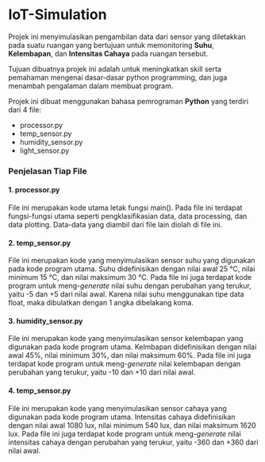 # IoT-Simulation
Projek ini menyimulasikan pengambilan data dari sensor yang diletakkan pada suatu ruangan yang bertujuan untuk memonitoring **Suhu**, **Kelembapan**, dan **Intensitas Cahaya** pada ruangan tersebut.

Tujuan dibuatnya projek ini adalah untuk meningkatkan skill serta pemahaman mengenai dasar-dasar python programming, dan juga menambah pengalaman dalam membuat program.

Projek ini dibuat menggunakan bahasa pemrograman **Python** yang terdiri dari 4 file:
* processor.py
* temp_sensor.py
* humidity_sensor.py
* light_sensor.py

### Penjelasan Tiap File
#### 1. processor.py
File ini merupakan kode utama letak fungsi main(). Pada file ini terdapat fungsi-fungsi utama seperti pengklasifikasian data, data processing, dan data plotting. Data-data yang diambil dari file lain diolah di file ini.
#### 2. temp_sensor.py
File ini merupakan kode yang menyimulasikan sensor suhu yang digunakan pada kode program utama. Suhu didefinisikan dengan nilai awal 25 &deg;C, nilai minimum 15 &deg;C, dan nilai maksimum 30 &deg;C. Pada file ini juga terdapat kode program untuk meng-*generate* nilai suhu dengan perubahan yang terukur, yaitu -5 dan +5 dari nilai awal. Karena nilai suhu menggunakan tipe data float, maka dibulatkan dengan 1 angka dibelakang koma.
#### 3. humidity_sensor.py
File ini merupakan kode yang menyimulasikan sensor kelembapan yang digunakan pada kode program utama. Kelmbapan didefinisikan dengan nilai awal 45%, nilai minimum 30%, dan nilai maksimum 60%. Pada file ini juga terdapat kode program untuk meng-*generate* nilai kelembapan dengan perubahan yang terukur, yaitu -10 dan +10 dari nilai awal.
#### 4. temp_sensor.py
File ini merupakan kode yang menyimulasikan sensor cahaya yang digunakan pada kode program utama. Intensitas cahaya didefinisikan dengan nilai awal 1080 lux, nilai minimum 540 lux, dan nilai maksimum 1620 lux. Pada file ini juga terdapat kode program untuk meng-*generate* nilai intensitas cahaya dengan perubahan yang terukur, yaitu -360 dan +360 dari nilai awal.
